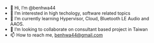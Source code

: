 - 👋 Hi, I’m @benhwa44
- 👀 I’m interested in high techology, software related topics
- 🌱 I’m currently learning Hypervisor, Cloud, Bluetooth LE Audio and AAOS.
- 💞️ I’m looking to collaborate on consultant based project in Taiwan
- 📫 How to reach me, benhwa44@gmail.com

<!---
benhwa44/benhwa44 is a ✨ special ✨ repository because its `README.md` (this file) appears on your GitHub profile.
You can click the Preview link to take a look at your changes.
--->
